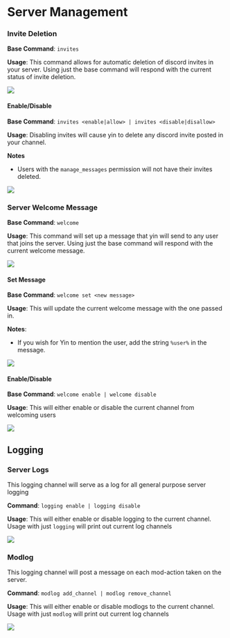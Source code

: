 # Server Management

### Invite Deletion
**Base Command**: `invites`

**Usage**: This command allows for automatic deletion of discord invites in your server. Using just the base command will respond with the current status of invite deletion.

 <img src="../../images/Server/invites_base.png"/> 

#### Enable/Disable
**Base Command**: `invites <enable|allow> | invites <disable|disallow>`

**Usage**: Disabling invites will cause yin to delete any discord invite posted in your channel. 

**Notes**

 - Users with the `manage_messages` permission will not have their invites deleted.

 <img src="../../images/Server/invites_allow.png"/>

### Server Welcome Message
**Base Command**: `welcome`

**Usage**: This command will set up a message that yin will send to any user that joins the server. Using just the base command will respond with the current welcome message.

 <img src="../../images/Server/welcome_base.png"/> 

#### Set Message
**Base Command**: `welcome set <new message>`

**Usage**: This will update the current welcome message with the one passed in.

**Notes**:

 - If you wish for Yin to mention the user, add the string `%user%` in the message.

 <img src="../../images/Server/welcome_set.png"/> 

#### Enable/Disable
**Base Command**: `welcome enable | welcome disable`

**Usage**: This will either enable or disable the current channel from welcoming users

 <img src="../../images/Server/welcome_enable.png"/> 

## Logging

### Server Logs
This logging channel will serve as a log for all general purpose server logging

**Command**: `logging enable | logging disable`

**Usage**: This will either enable or disable logging to the current channel. Usage with just `logging` will print out current log channels

<img src="../../images/Server/server_logging.png"/>

### Modlog
This logging channel will post a message on each mod-action taken on the server.

**Command**: `modlog add_channel | modlog remove_channel`

**Usage**: This will either enable or disable modlogs to the current channel. Usage with just `modlog` will print out current log channels

<img src="../../images/Server/mod_logging.png"/>
